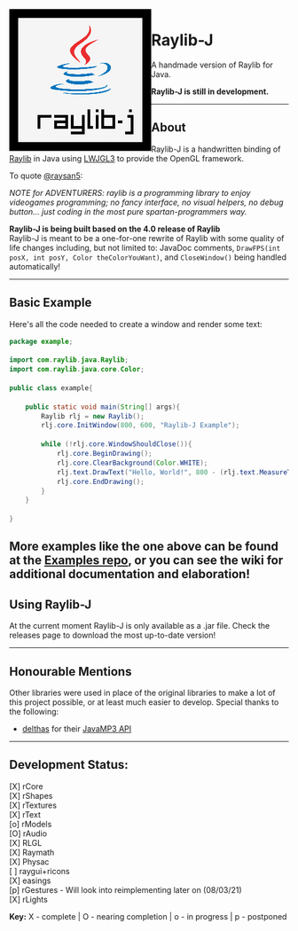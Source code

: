 <img align="left" src="https://github.com/CreedVI/Raylib-J/blob/main/logo/raylib-j_256x256.png" width=256>

# Raylib-J
A handmade version of Raylib for Java.

**Raylib-J is still in development.**<br>

---
  
## About

Raylib-J is a handwritten binding of [Raylib](https://github.com/raysan5/raylib) in Java using 
[LWJGL3](https://www.lwjgl.org/) to provide the OpenGL framework. 

To quote [@raysan5](https://github.com/raysan5):

*NOTE for ADVENTURERS: raylib is a programming library to enjoy videogames programming; no fancy interface, no visual helpers, 
no debug button... just coding in the most pure spartan-programmers way.*


**Raylib-J is being built based on the 4.0 release of Raylib**<br>
Raylib-J is meant to be a one-for-one rewrite of Raylib with some quality of life changes including, but not limited 
to: JavaDoc comments, `DrawFPS(int posX, int posY, Color theColorYouWant)`, and `CloseWindow()` being handled 
automatically!

---

## Basic Example

Here's all the code needed to create a window and render some text:

```java
package example;

import com.raylib.java.Raylib;
import com.raylib.java.core.Color;

public class example{

    public static void main(String[] args){
        Raylib rlj = new Raylib();
        rlj.core.InitWindow(800, 600, "Raylib-J Example");

        while (!rlj.core.WindowShouldClose()){
            rlj.core.BeginDrawing();
            rlj.core.ClearBackground(Color.WHITE);
            rlj.text.DrawText("Hello, World!", 800 - (rlj.text.MeasureText("Hello, World!", 20)/2), 300, 20, Color.DARKGRAY);
            rlj.core.EndDrawing();
        }
    }

}
```

More examples like the one above can be found at the [Examples repo](https://github.com/CreedVI/Raylib-J-Examples), or you can 
see the wiki for additional documentation and elaboration!
---

## Using Raylib-J
At the current moment Raylib-J is only available as a .jar file. Check the releases page to download the most up-to-date 
version! 

---

## Honourable Mentions

Other libraries were used in place of the original libraries to make a lot of this project possible, or at least much easier to develop. 
Special thanks to the following:
  - [delthas](https://github.com/delthas) for their [JavaMP3 API](https://github.com/delthas/JavaMP3)
---

## Development Status:

[X] rCore <br>
[X] rShapes <br>
[X] rTextures <br>
[X] rText <br>
[o] rModels <br>
[O] rAudio <br>
[X] RLGL <br>
[X] Raymath <br>
[X] Physac <br>
[ ] raygui+ricons <br>
[X] easings <br>
[p] rGestures - Will look into reimplementing later on (08/03/21) <br>
[X] rLights <br>

<b>Key:</b>
X - complete |
O - nearing completion |
o - in progress |
p - postponed
